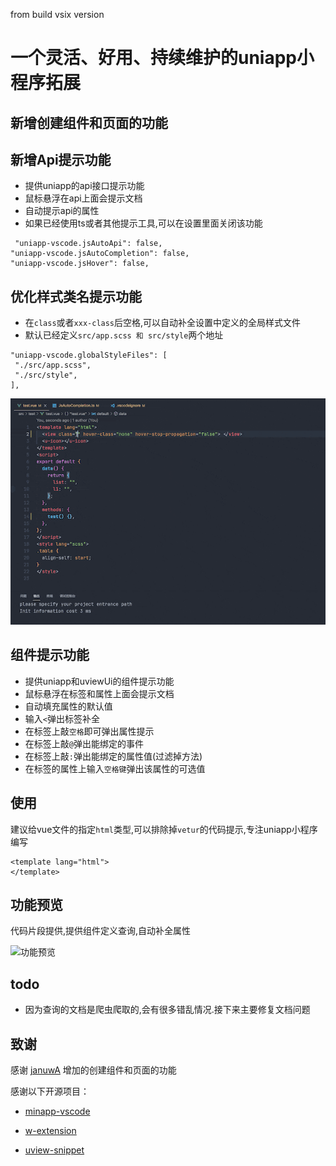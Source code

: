 from build vsix version

# 一个灵活、好用、持续维护的uniapp小程序拓展
## 新增创建组件和页面的功能
## 新增Api提示功能
   - 提供uniapp的api接口提示功能
   - 鼠标悬浮在api上面会提示文档
   - 自动提示api的属性
   - 如果已经使用ts或者其他提示工具,可以在设置里面关闭该功能
  ```
   "uniapp-vscode.jsAutoApi": false,
  "uniapp-vscode.jsAutoCompletion": false,
  "uniapp-vscode.jsHover": false,
  ```
## 优化样式类名提示功能
   - 在``class``或者``xxx-class``后空格,可以自动补全设置中定义的全局样式文件
   - 默认已经定义``src/app.scss 和 src/style``两个地址
   ```
  "uniapp-vscode.globalStyleFiles": [
    "./src/app.scss",
    "./src/style",
  ],
  ```
![功能预览](https://github.com/EvStorM/uniapp-vscode/blob/master/resources/images/demo2.gif?raw=true)
## 组件提示功能
   - 提供uniapp和uviewUi的组件提示功能
   - 鼠标悬浮在标签和属性上面会提示文档
   - 自动填充属性的默认值
   - 输入``<``弹出标签补全
   - 在标签上敲``空格``即可弹出属性提示
   - 在标签上敲``@``弹出能绑定的事件
   - 在标签上敲``:``弹出能绑定的属性值(过滤掉方法)
   - 在标签的属性上输入``空格键``弹出该属性的可选值

## 使用
   建议给vue文件的指定``html``类型,可以排除掉``vetur``的代码提示,专注uniapp小程序编写
   ```vue
   <template lang="html">
   </template>
   ```
## 功能预览

代码片段提供,提供组件定义查询,自动补全属性

![功能预览](https://github.com/EvStorM/uniapp-vscode/blob/master/resources/images/demo.gif?raw=true)


## todo

- 因为查询的文档是爬虫爬取的,会有很多错乱情况.接下来主要修复文档问题

## 致谢

感谢 [januwA](https://github.com/januwA) 增加的创建组件和页面的功能

感谢以下开源项目：

- [minapp-vscode](https://github.com/wx-minapp/minapp-vscode)

- [w-extension](https://github.com/masterZSH/w-extension)

- [uview-snippet](https://github.com/xiashui1994/uview-snippet)
